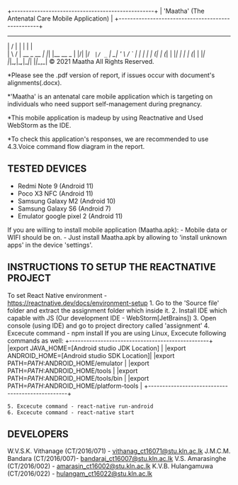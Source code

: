 +--------------------------------------------------+
| 'Maatha' (The Antenatal Care Mobile Application) |
+--------------------------------------------------+
  __  __             _   _           
 |  \/  |           | | | |          
 | \  / | __ _  __ _| |_| |__   __ _ 
 | |\/| |/ _` |/ _` | __| '_ \ / _` |
 | |  | | (_| | (_| | |_| | | | (_| |
 |_|  |_|\__,_|\__,_|\__|_| |_|\__,_|
© 2021 Maatha All Rights Reserved.

*Please see the .pdf version of report, if issues occur with document's alignments(.docx).

*'Maatha' is an antenatal care mobile application which is targeting on individuals who need 
support self-management during pregnancy.

*This mobile application is madeup by using Reactnative 
and Used WebStorm as the IDE.

*To check this application's responses, we are recommended to use 4.3.Voice command flow diagram in the report.


TESTED DEVICES
--------------

- Redmi Note 9 (Android 11)
- Poco X3 NFC (Android 11)
- Samsung Galaxy M2 (Android 10)
- Samsung Galaxy S6 (Android 7)
- Emulator google pixel 2 (Android 11)

If you are willing to install mobile application (Maatha.apk):
	- Mobile data or WIFI should be on. 
	- Just install Maatha.apk by allowing to 'install unknown apps' in the device 'settings'.

INSTRUCTIONS TO SETUP THE REACTNATIVE PROJECT
----------------------------------------------

To set React Native environment - https://reactnative.dev/docs/environment-setup
	1. Go to the 'Source file' folder and extract the assignment folder which inside it.
	2. Install IDE which capable with JS (Our development IDE - WebStorm[JetBrains])
	3. Open console (using IDE) and go to project directory called 'assignment'
	4. Excecute command - npm install
		If you are using Linux, Excecute following commands as well:
	       +-------------------------------------------------+ 
	       |export JAVA_HOME=[Android studio JDK Location]   |
	       |export ANDROID_HOME=[Android studio SDK Location]|
	       |export PATH=$PATH:$ANDROID_HOME/emulator         |
	       |export PATH=$PATH:$ANDROID_HOME/tools            |
	       |export PATH=$PATH:$ANDROID_HOME/tools/bin        |
	       |export PATH=$PATH:$ANDROID_HOME/platform-tools   |
               +-------------------------------------------------+

	5. Excecute command - react-native run-android
	6. Excecute command - react-native start


DEVELOPERS
----------

W.V.S.K. Vithanage (CT/2016/071) - vithanag_ct16071@stu.kln.ac.lk 
J.M.C.M. Bandara (CT/2016/007)- bandaraj_ct16007@stu.kln.ac.lk 
V.S. Amarasinghe (CT/2016/002) - amarasin_ct16002@stu.kln.ac.lk 
K.V.B. Hulangamuwa (CT/2016/022) - hulangam_ct16022@stu.kln.ac.lk 

